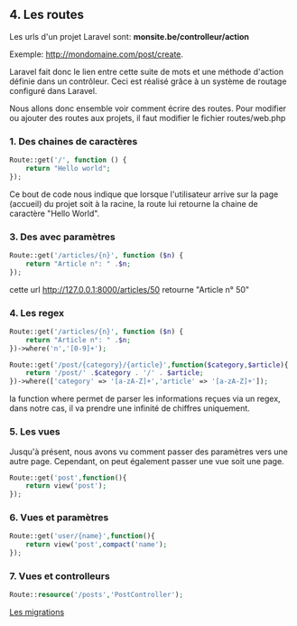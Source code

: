 ## 4. Les routes

Les urls d'un projet Laravel sont: **monsite.be/controlleur/action**

Exemple: http://mondomaine.com/post/create.

Laravel fait donc le lien entre cette suite de mots et une méthode d'action définie dans un contrôleur. Ceci est réalisé grâce à un système de routage configuré dans Laravel.

Nous allons donc ensemble voir comment écrire des routes. Pour modifier ou ajouter des routes aux projets, il faut modifier le fichier routes/web.php

### 1. Des chaines de caractères
```PHP
Route::get('/', function () {
    return "Hello world";
});
```
Ce bout de code nous indique que lorsque l'utilisateur arrive sur la page (accueil) du projet soit à la racine, la route lui retourne la chaine de caractère "Hello World".

### 3. Des avec paramètres
```PHP
Route::get('/articles/{n}', function ($n) {
    return "Article n°: " .$n;
});
```
cette url http://127.0.0.1:8000/articles/50 retourne "Article n° 50"

### 4. Les regex

```PHP
Route::get('/articles/{n}', function ($n) {
    return "Article n°: " .$n;
})->where('n','[0-9]+');
```

```PHP
Route::get('/post/{category}/{article}',function($category,$article){
    return '/post/' .$category . '/' . $article;
})->where(['category' => '[a-zA-Z]+','article' => '[a-zA-Z]+']);
```

la function where permet de parser les informations reçues via un regex, dans notre cas, il va prendre une infinité de chiffres uniquement.

### 5. Les vues
Jusqu'à présent, nous avons vu comment passer des paramètres vers une autre page. Cependant, on peut également passer une vue soit une page.

```PHP
Route::get('post',function(){
    return view('post');
});
```
### 6. Vues et paramètres

```PHP
Route::get('user/{name}',function(){
    return view('post',compact('name');
});
```

### 7. Vues et controlleurs

```PHP
Route::resource('/posts','PostController');
```

[Les migrations](https://github.com/pierrenoel/Laravel/blob/master/Les%20migrations.md)
